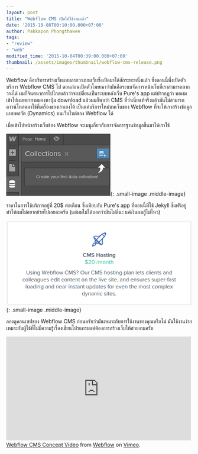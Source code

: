 ```yaml
---
layout: post
title: "Webflow CMS เปิดให้ใช้งานแล้ว"
date: '2015-10-08T00:10:00.000+07:00'
author: Pakkapon Phongthawee
tags:
- "review"
- "web"
modified_time: '2015-10-04T00:39:00.000+07:00'
thumbnail: /assets/images/thumbnail/webflow-cms-release.png
---
```

Webflow คือบริการสร้างเว็บแบบลากวางบนเว็บซึ่งเปิดมาได้สักระยะหนึ่งแล้ว ซึ่งตอนนี้พึ่งเปิดตัวบริการ Webflow CMS ไป ตอนก่อนเปิดตัวโฆษณาว่ามันคือระบบจัดการหน้าเว็บที่เราสามารถลากวางได้ ผมก็จินตนาการไปไกลแล้วว่าจะเปลี่ยนเป็นระบบหลังเว็บ Pure's app แต่ปรากฏว่า พอผมเข้าไปผมพยายามมองหาปุ่ม download แล้วผมก็พบว่า CMS ที่ว่าเนี่ยแท้จริงแล้วมันไม่สามารถดาวน์โหลดมาใช้ที่เครื่องของเราเองได้ เป็นแค่บริการใหม่บนเว็บของ Webflow ที่จะให้เราสร้างข้อมูลแบบพลวัต (Dynamics) บนเว็บไซต์ของ Webflow ได้  

เมื่อเข้าไปหน้าสร้างเว็บข้อง Webflow จะเมนูเกี่ยวกับการจัดการฐานข้อมูลขึ้นมาให้เราใช้  

![](/assets/images/post/webflow-cms-release/new-menu.png){: .small-image .middle-image}

ราคาในการใช้บริการอยู่ที่ 20$ ต่อเดือน ซึ่งเทียบกับ Pure's app ที่ตอนนี้ที่ใช้ Jekyll ซึ่งฟรีอยู่ทำให้ผมไม่อยากย้ายไปเลยละครับ (แต่ผมไม่ได้บอกว่ามันไม่ดีนะ แค่เงินผมสู้ไม่ไหว)

![](/assets/images/post/webflow-cms-release/cms-price.png){: .small-image .middle-image}

ลองดูคอนเซปของ Webflow CMS ก่อนครับว่ามันเหมาะกับการใช้งานของคุณหรือไม่ มันใช้งานง่ายเหมาะกับผู้ใช้ที่ไม่มีความรู้เรื่องเขียนโปรแกรมแต่ต้องการสร้างเว็บให้สวยงามครับ

<p class="center">
<iframe src="https://player.vimeo.com/video/135534096?color=6DD7E9&title=0&byline=0&portrait=0" width="500" height="281" frameborder="0" webkitallowfullscreen mozallowfullscreen allowfullscreen></iframe><br/><a href="https://vimeo.com/135534096">Webflow CMS Concept Video</a> from <a href="https://vimeo.com/webflowapp">Webflow</a> on <a href="https://vimeo.com">Vimeo</a>.
</p>
